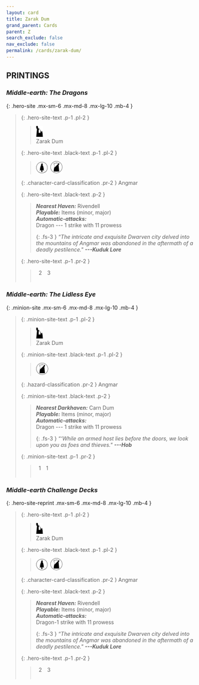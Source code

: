 ```yaml
---
layout: card
title: Zarak Dum
grand_parent: Cards
parent: Z
search_exclude: false
nav_exclude: false
permalink: /cards/zarak-dum/
---
```


## PRINTINGS


### _Middle-earth: The Dragons_

{: .hero-site .mx-sm-6 .mx-md-8 .mx-lg-10 .mb-4 }
> {: .hero-site-text .p-1 .pl-2 }
> > <div class="card-mp"><img src="/assets/images/ruinlair.svg"></div>
> > <div class="character-card-name">Zarak Dum</div>
>
> {: .hero-site-text .black-text .p-1 .pl-2 }
> > ![](/assets/images/wilderness.svg)&ensp;![](/assets/images/shadow-land.svg)
>
> {: .character-card-classification .pr-2 }
> Angmar
>
> {: .hero-site-text .black-text .p-2 }
> > _**Nearest Haven:**_ Rivendell <br>_**Playable:**_ Items (minor, major) <br>_**Automatic-attacks:**_<br> Dragon --- 1 strike with 11 prowess  
> > 
> > {: .fs-3 } 
> > _“The intricate and exquisite Dwarven city delved into the mountains of Angmar was abandoned in the aftermath of a deadly pestilence."_ ***---&#65279;Kuduk Lore*** 
> 
> {: .hero-site-text .p-1 .pr-2 }
> > <div class="hero-site-draw"><span class="hero-you-draw">&ensp;2&ensp;</span><span class="hero-opp-draw">&ensp;3&ensp;</span></div>
> > <div class="card-corruption">&nbsp;</div>

### _Middle-earth: The Lidless Eye_

{: .minion-site .mx-sm-6 .mx-md-8 .mx-lg-10 .mb-4 }
> {: .minion-site-text .p-1 .pl-2 }
> > <div class="card-mp"><img src="/assets/images/ruinlair.svg"></div>
> > <div class="card-name">Zarak Dum</div>
>
> {: .minion-site-text .black-text .p-1 .pl-2 }
> > ![](/assets/images/shadow-land.svg)
>
> {: .hazard-classification .pr-2 }
> Angmar
>
> {: .minion-site-text .black-text .p-2 }
> > ***Nearest Darkhaven:*** Carn Dum <br>_**Playable:**_ Items (minor, major) <br>_**Automatic-attacks:**_<br> Dragon --- 1 strike with 11 prowess  
> > 
> > {: .fs-3 } 
> > _“‘While an armed host lies before the doors, we look upon you as foes and thieves."_ ***---&#65279;Hob*** 
> 
> {: .minion-site-text .p-1 .pr-2 }
> > <div class="hero-site-draw"><span class="minion-you-draw">&ensp;1&ensp;</span><span class="minion-opp-draw">&ensp;1&ensp;</span></div>
> > <div class="card-corruption">&nbsp;</div>

### _Middle-earth Challenge Decks_

{: .hero-site-reprint .mx-sm-6 .mx-md-8 .mx-lg-10 .mb-4 }
> {: .hero-site-text .p-1 .pl-2 }
> > <div class="card-mp"><img src="/assets/images/ruinlair.svg"></div>
> > <div class="character-card-name">Zarak Dum</div>
>
> {: .hero-site-text .black-text .p-1 .pl-2 }
> > ![](/assets/images/wilderness.svg)&ensp;![](/assets/images/shadow-land.svg)
>
> {: .character-card-classification .pr-2 }
> Angmar
>
> {: .hero-site-text .black-text .p-2 }
> > _**Nearest Haven:**_ Rivendell <br>_**Playable:**_ Items (minor, major) <br>_**Automatic-attacks:**_<br> Dragon-1 strike with 11 prowess  
> > 
> > {: .fs-3 } 
> > _“The intricate and exquisite Dwarven city delved into the mountains of Angmar was abandoned in the aftermath of a deadly pestilence."_ ***---&#65279;Kuduk Lore*** 
> 
> {: .hero-site-text .p-1 .pr-2 }
> > <div class="hero-site-draw"><span class="hero-you-draw">&ensp;2&ensp;</span><span class="hero-opp-draw">&ensp;3&ensp;</span></div>
> > <div class="card-corruption">&nbsp;</div>
